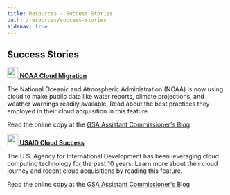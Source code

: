 ```yaml
---
title: Resources - Success Stories
path: /resources/success-stories
sidenav: true
---
```


## Success Stories

<div class="grid-container">
<div class="grid-row">
<div class="tablet:grid-col">

[<img src="../../images/file-pdf-regular.svg" width="25" />  **NOAA Cloud Migration**](/documents/NOAA-Success-Story.pdf)

The National Oceanic and Atmospheric Administration (NOAA) is now using cloud to make public data like water reports, climate projections, and weather warnings readily available. Read about the best practices they employed in their cloud acquisition in this feature. 

Read the online copy at the [GSA Assistant Commissioner's Blog](https://gsablogs.gsa.gov/technology/2019/06/18/noaa-forecast-clear-skies-for-cloud-migration/)

</div>
<div class="tablet:grid-col">

[<img src="../../images/file-pdf-regular.svg" width="25" />  **USAID Cloud Success**](/documents/USAID-Cloud-Success-Story.pdf)

The U.S. Agency for International Development has been leveraging cloud computing technology for the past 10 years. Learn more about their cloud journey and recent cloud acquisitions by reading this feature. 

Read the online copy at the [GSA Assistant Commissioner's Blog](https://gsablogs.gsa.gov/technology/2019/10/03/cloud-empowerment-at-usaid-a-10-year-success-story/)

</div>
</div>
</div>